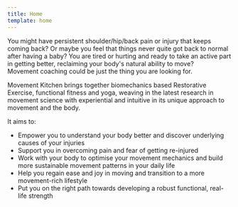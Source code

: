 ```yaml
---
title: Home
template: home
---
```


You might have persistent shoulder/hip/back pain or injury that keeps coming
back? Or maybe you feel that things never quite got back to normal after having
a baby? You are tired or hurting and ready to take an active part in getting
better, reclaiming your body's natural ability to move?  
Movement coaching could be just the thing you are looking for.

Movement Kitchen brings together biomechanics based Restorative Exercise,
functional fitness and yoga, weaving in the latest research in movement science
with experiential and intuitive in its unique approach to movement and the body.

It aims to:

* Empower you to understand your body better and discover underlying causes of
  your injuries
* Support you in overcoming pain and fear of getting re-injured
* Work with your body to optimise your movement mechanics and build more
  sustainable movement patterns in your daily life
* Help you regain ease and joy in moving and transition to a more movement-rich
  lifestyle
* Put you on the right path towards developing a robust functional, real-life
  strength
